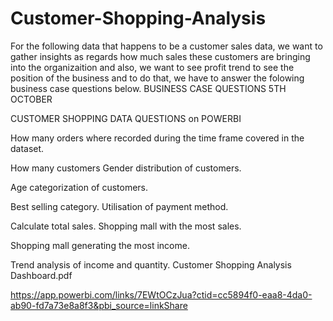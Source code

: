 # Customer-Shopping-Analysis
For the following data that happens to be a customer sales data, we want to gather insights as regards how much sales these customers are bringing into the organizaition and also, we want to see profit trend to see the position of the business and to do that, we have to answer the folowing business case questions below.
BUSINESS CASE QUESTIONS 5TH OCTOBER 

 CUSTOMER SHOPPING DATA QUESTIONS on POWERBI

How many orders where recorded during the time frame covered in the dataset. 

How many customers Gender distribution of customers. 

Age categorization of customers. 

Best selling category. Utilisation of payment method. 

Calculate total sales. Shopping mall with the most sales. 

Shopping mall generating the most income.

 Trend analysis of income and quantity.
 Customer Shopping Analysis Dashboard.pdf

https://app.powerbi.com/links/7EWtOCzJua?ctid=cc5894f0-eaa8-4da0-ab90-fd7a73e8a8f3&pbi_source=linkShare
